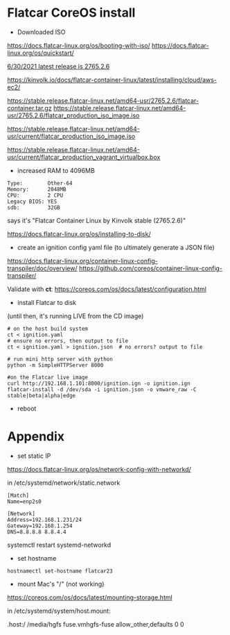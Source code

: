 # Flatcar CoreOS install

- Downloaded ISO

https://docs.flatcar-linux.org/os/booting-with-iso/
https://docs.flatcar-linux.org/os/quickstart/

[6/30/2021 latest release is 2765.2.6](https://stable.release.flatcar-linux.net/amd64-usr/current/)

https://kinvolk.io/docs/flatcar-container-linux/latest/installing/cloud/aws-ec2/

https://stable.release.flatcar-linux.net/amd64-usr/2765.2.6/flatcar-container.tar.gz
https://stable.release.flatcar-linux.net/amd64-usr/2765.2.6/flatcar_production_iso_image.iso

https://stable.release.flatcar-linux.net/amd64-usr/current/flatcar_production_iso_image.iso

https://stable.release.flatcar-linux.net/amd64-usr/current/flatcar_production_vagrant_virtualbox.box

- increased RAM to 4096MB

```
Type:        Other-64
Memory:      2048MB
CPU:         2 CPU
Legacy BIOS: YES
sdb:         32GB
```

says it's "Flatcar Container Linux by Kinvolk stable (2765.2.6)"

https://docs.flatcar-linux.org/os/installing-to-disk/

- create an ignition config yaml file (to ultimately generate a JSON file)

https://docs.flatcar-linux.org/container-linux-config-transpiler/doc/overview/
https://github.com/coreos/container-linux-config-transpiler/

Validate with **ct**: https://coreos.com/os/docs/latest/configuration.html

- install Flatcar to disk 

(until then, it's running LIVE from the CD image)

```
# on the host build system
ct < ignition.yaml 
# ensure no errors, then output to file
ct < ignition.yaml > ignition.json  # no errors? output to file

# run mini http server with python
python -m SimpleHTTPServer 8000

#on the Flatcar live image
curl http://192.168.1.101:8000/ignition.ign -o ignition.ign
flatcar-install -d /dev/sda -i ignition.json -o vmware_raw -C stable|beta|alpha|edge
```

- reboot


# Appendix

- set static IP

https://docs.flatcar-linux.org/os/network-config-with-networkd/

in /etc/systemd/network/static.network

```
[Match]
Name=enp2s0

[Network]
Address=192.168.1.231/24
Gateway=192.168.1.254
DNS=8.8.8.8 8.8.4.4
```

systemctl restart systemd-networkd


- set hostname

```
hostnamectl set-hostname flatcar23
```

- mount Mac's "/" (not working)

https://coreos.com/os/docs/latest/mounting-storage.html

in /etc/systemd/system/host.mount:

.host:/  /media/hgfs fuse.vmhgfs-fuse allow_other,defaults 0 0

